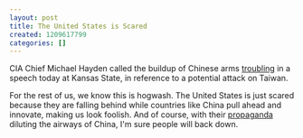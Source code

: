 ```yaml
---
layout: post
title: The United States is Scared
created: 1209617799
categories: []
---
```

CIA Chief Michael Hayden called the buildup of Chinese arms [troubling](http://news.yahoo.com/s/afp/20080430/wl_asia_afp/uschinamilitaryintelligence) in a speech today at Kansas State, in reference to a potential attack on Taiwan.  

For the rest of us, we know this is hogwash.  The United States is just scared because they are falling behind while countries like China pull ahead and innovate, making us look foolish.  And of course, with their <a href=http://www.rfa.org/english/>propaganda</a> diluting the airways of China, I'm sure people will back down.
